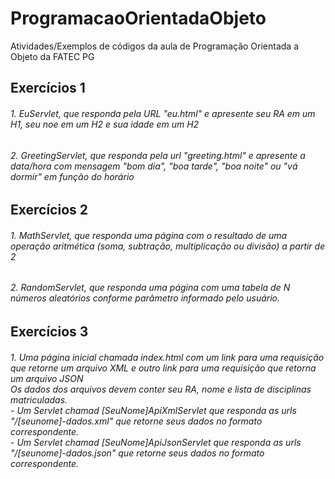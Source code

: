 # ProgramacaoOrientadaObjeto
Atividades/Exemplos de códigos da aula de Programação Orientada a Objeto da FATEC PG

<h2>Exercícios 1</h2>
<h6>1. EuServlet, que responda pela URL "eu.html" e apresente seu RA em um H1, seu noe em um H2 e sua idade em um H2</h6>
<h6>2. GreetingServlet, que responda pela url "greeting.html" e apresente a data/hora com mensagem "bom dia", "boa tarde", "boa noite" ou "vá dormir" em função do horário</h6>

<h2>Exercícios 2</h2>
<h6>1. MathServlet, que responda uma página com o resultado de uma operação aritmética (soma, subtração, multiplicação ou divisão) a partir de 2</h6>
<h6>2. RandomServlet, que responda uma página com uma tabela de N números aleatórios conforme parâmetro informado pelo usuário.</h6>

<h2>Exercícios 3</h2>
<h6>1. Uma página inicial chamada index.html com um link para uma requisição que retorne um arquivo XML e outro link para uma requisição que retorna um arquivo JSON
<br> Os dados dos arquivos devem conter seu RA, nome e lista de disciplinas matriculadas.
<br> - Um Servlet chamad [SeuNome]ApiXmlServlet que responda as urls "/[seunome]-dados.xml" que retorne seus dados no formato correspondente.
<br> - Um Servlet chamad [SeuNome]ApiJsonServlet que responda as urls "/[seunome]-dados.json" que retorne seus dados no formato correspondente.
</h6>
